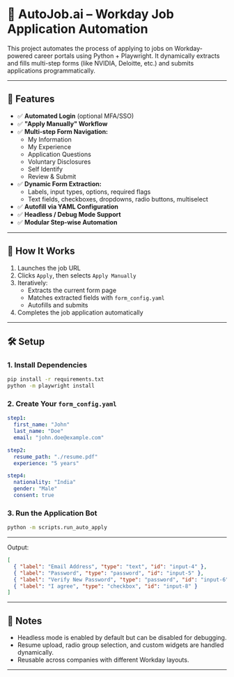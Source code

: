 # 💼 AutoJob.ai – Workday Job Application Automation

This project automates the process of applying to jobs on Workday-powered career portals using Python + Playwright. It dynamically extracts and fills multi-step forms (like NVIDIA, Deloitte, etc.) and submits applications programmatically.

---

## 🚀 Features

- ✅ **Automated Login** (optional MFA/SSO)
- ✅ **"Apply Manually" Workflow**
- ✅ **Multi-step Form Navigation:**
  - My Information
  - My Experience
  - Application Questions
  - Voluntary Disclosures
  - Self Identify
  - Review & Submit
- ✅ **Dynamic Form Extraction:**
  - Labels, input types, options, required flags
  - Text fields, checkboxes, dropdowns, radio buttons, multiselect
- ✅ **Autofill via YAML Configuration**
- ✅ **Headless / Debug Mode Support**
- ✅ **Modular Step-wise Automation**

---

## 🧠 How It Works

1. Launches the job URL
2. Clicks `Apply`, then selects `Apply Manually`
3. Iteratively:
   - Extracts the current form page
   - Matches extracted fields with `form_config.yaml`
   - Autofills and submits
4. Completes the job application automatically

---

## 🛠️ Setup

### 1. Install Dependencies

```bash
pip install -r requirements.txt
python -m playwright install
```

### 2. Create Your `form_config.yaml`

```yaml
step1:
  first_name: "John"
  last_name: "Doe"
  email: "john.doe@example.com"

step2:
  resume_path: "./resume.pdf"
  experience: "5 years"

step4:
  nationality: "India"
  gender: "Male"
  consent: true
```

### 3. Run the Application Bot

```bash
python -m scripts.run_auto_apply
```

---

Output:

```json
[
  { "label": "Email Address", "type": "text", "id": "input-4" },
  { "label": "Password", "type": "password", "id": "input-5" },
  { "label": "Verify New Password", "type": "password", "id": "input-6" },
  { "label": "I agree", "type": "checkbox", "id": "input-8" }
]
```

---

## 📌 Notes

- Headless mode is enabled by default but can be disabled for debugging.
- Resume upload, radio group selection, and custom widgets are handled dynamically.
- Reusable across companies with different Workday layouts.

---
